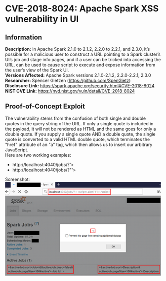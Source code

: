 # CVE-2018-8024: Apache Spark XSS vulnerability in UI

## Information
**Description:** In Apache Spark 2.1.0 to 2.1.2, 2.2.0 to 2.2.1, and 2.3.0, it’s possible for a malicious user to construct a URL pointing to a Spark cluster’s UI’s job and stage info pages, and if a user can be tricked into accessing the URL, can be used to cause script to execute and expose information from the user’s view of the Spark UI.  
**Versions Affected:** Apache Spark versions 2.1.0-2.1.2, 2.2.0-2.2.1, 2.3.0  
**Researcher:** Spencer Gietzen (https://github.com/SpenGietz)  
**Disclosure Link:** https://spark.apache.org/security.html#CVE-2018-8024  
**NIST CVE Link:** https://nvd.nist.gov/vuln/detail/CVE-2018-8024  

## Proof-of-Concept Exploit
The vulnerability stems from the confusion of both single and double quotes in the query string of the URL. If only a single quote is included in the payload, it will not be rendered as HTML and the same goes for only a double quote. If you supply a single quote AND a double quote, the single quote is converted to a valid HTML double quote, which terminates the "href" attribute of an "a" tag, which then allows us to insert our arbitrary JavaScript.  
Here are two working examples:
- http://localhost:4040/jobs/?'><script>alert("1");</script>
- http://localhost:4040/jobs/?"'><script>alert(1);</script>

Screenshot:
![Example of the exploit on an outdated Apache Spark instance](PoC.png)